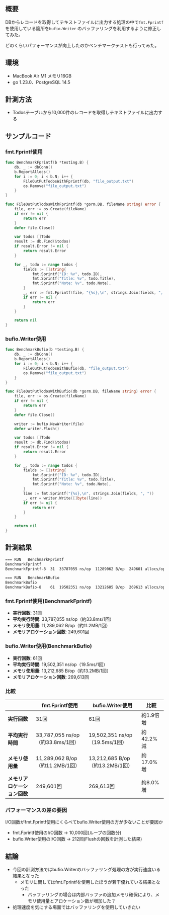 
## 概要


DBからレコードを取得してテキストファイルに出力する処理の中で`fmt.Fprintf`を使用している箇所を`bufio.Writer` のバッファリングを利用するように修正してみた。


どのくらいパフォーマンスが向上したのかベンチマークテストも行ってみた。


## 環境

- MacBook Air M1 メモリ16GB
- go 1.23.0、PostgreSQL 14.5

## 計測方法

- Todosテーブルから10,000件のレコードを取得しテキストファイルに出力する

## サンプルコード


### fmt.Fprintf使用


```go
func BenchmarkFprintf(b *testing.B) {
	db, _ := dbConn()
	b.ReportAllocs()
	for i := 0; i < b.N; i++ {
		FileOutPutTodosWithFprintf(db, "file_output.txt")
		os.Remove("file_output.txt")
	}
}

func FileOutPutTodosWithFprintf(db *gorm.DB, fileName string) error {
	file, err := os.Create(fileName)
	if err != nil {
		return err
	}
	defer file.Close()

	var todos []Todo
	result := db.Find(&todos)
	if result.Error != nil {
		return result.Error
	}

	for _, todo := range todos {
		fields := []string{
			fmt.Sprintf("ID: %v", todo.ID),
			fmt.Sprintf("Title: %v", todo.Title),
			fmt.Sprintf("Note: %v", todo.Note),
		}
		_, err := fmt.Fprintf(file, "{%s},\n", strings.Join(fields, ", "))
		if err != nil {
			return err
		}
	}

	return nil
}
```


### bufio.Writer使用


```go
func BenchmarkBufio(b *testing.B) {
	db, _ := dbConn()
	b.ReportAllocs()
	for i := 0; i < b.N; i++ {
		FileOutPutTodosWithBufio(db, "file_output.txt")
		os.Remove("file_output.txt")
	}
}

func FileOutPutTodosWithBufio(db *gorm.DB, fileName string) error {
	file, err := os.Create(fileName)
	if err != nil {
		return err
	}
	defer file.Close()

	writer := bufio.NewWriter(file)
	defer writer.Flush()

	var todos []Todo
	result := db.Find(&todos)
	if result.Error != nil {
		return result.Error
	}

	for _, todo := range todos {
		fields := []string{
			fmt.Sprintf("ID: %v", todo.ID),
			fmt.Sprintf("Title: %v", todo.Title),
			fmt.Sprintf("Note: %v", todo.Note),
		}
		line := fmt.Sprintf("{%s},\n", strings.Join(fields, ", "))
		_, err = writer.Write([]byte(line))
		if err != nil {
			return err
		}
	}

	return nil
}
```


## 計測結果


```bash
=== RUN   BenchmarkFprintf
BenchmarkFprintf
BenchmarkFprintf-8  31  33787055 ns/op  11289062 B/op  249601 allocs/op

=== RUN   BenchmarkBufio
BenchmarkBufio
BenchmarkBufio-8    61  19502351 ns/op  13212685 B/op  269613 allocs/op
```


### fmt.Fprintf使用(BenchmarkFprintf)

- **実行回数**: 31回
- **平均実行時間**: 33,787,055 ns/op（約33.8ms/1回）
- **メモリ使用量**: 11,289,062 B/op（約11.2MB/1回）
- **メモリアロケーション回数**: 249,601回

### bufio.Writer使用(BenchmarkBufio)

- **実行回数**: 61回
- **平均実行時間**: 19,502,351 ns/op（19.5ms/1回）
- **メモリ使用量**: 13,212,685 B/op（約13.2MB/1回）
- **メモリアロケーション回数**: 269,613回

### 比較


|                  | fmt.Fprintf使用                | bufio.Writer使用              | 比較       |
| ---------------- | ---------------------------- | --------------------------- | -------- |
| **実行回数**         | 31回                          | 61回                         | 約1.9倍 増  |
| **平均実行時間**       | 33,787,055 ns/op（約33.8ms/1回） | 19,502,351 ns/op（19.5ms/1回） | 約42.2% 減 |
| **メモリ使用量**       | 11,289,062 B/op（約11.2MB/1回）  | 13,212,685 B/op（約13.2MB/1回） | 約17.0% 増 |
| **メモリアロケーション回数** | 249,601回                     | 269,613回                    | 約8.0% 増  |


### パフォーマンスの差の要因


I/O回数がfmt.Fprintf使用にくらべてbufio.Writer使用の方が少ないことが要因か

- fmt.Fprintf使用のI/O回数 → 10,000回(ループの回数分)
- bufio.Writer使用のI/O回数 → 212回(Flushの回数を計測した結果)

## 結論

- 今回の計測方法ではbufio.Writerのバッファリング処理の方が実行速度いる結果となった
	- メモリに関してはfmt.Fprintfを使用したほうが若干優れている結果となった
		- バッファリングの場合は内部バッファの追加メモリ確保により、メモリ使用量とアロケーション数が増加した？
- 処理速度を気にする場面ではバッファリングを使用していきたい
